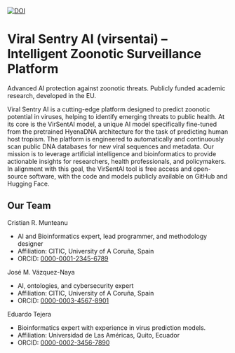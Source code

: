 [![DOI](https://zenodo.org/badge/DOI/10.5281/zenodo.17445223.svg)](https://doi.org/10.5281/zenodo.17445223)

# Viral Sentry AI (virsentai) – Intelligent Zoonotic Surveillance Platform
Advanced AI protection against zoonotic threats. Publicly funded academic research, developed in the EU.

Viral Sentry AI is a cutting-edge platform designed to predict zoonotic potential in viruses, helping to identify emerging threats to public health. At its core is the VirSentAI model, a unique AI model specifically fine-tuned from the pretrained HyenaDNA architecture for the task of predicting human host tropism. The platform is engineered to automatically and continuously scan public DNA databases for new viral sequences and metadata. Our mission is to leverage artificial intelligence and bioinformatics to provide actionable insights for researchers, health professionals, and policymakers. In alignment with this goal, the VirSentAI tool is free access and open-source software, with the code and models publicly available on GitHub and Hugging Face.

## Our Team
Cristian R. Munteanu
- AI and Bioinformatics expert, lead programmer, and methodology designer
- Affiliation: CITIC, University of A Coruña, Spain
- ORCID: [0000-0001-2345-6789](https://orcid.org/0000-0001-2345-6789)

José M. Vázquez-Naya
- AI, ontologies, and cybersecurity expert
- Affiliation: CITIC, University of A Coruña, Spain
- ORCID: [0000-0003-4567-8901](https://orcid.org/0000-0003-4567-8901)

Eduardo Tejera
- Bioinformatics expert with experience in virus prediction models.
- Affiliation: Universidad de Las Américas, Quito, Ecuador
- ORCID: [0000-0002-3456-7890](https://orcid.org/0000-0002-3456-7890)
